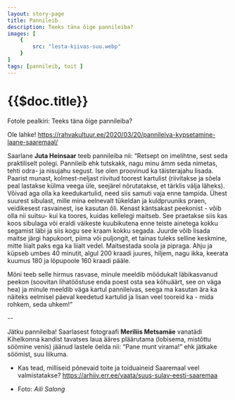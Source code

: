 ```yaml
---
layout: story-page
title: Pannileib
description: Teeks täna õige pannileiba?
images: [
    {
        src: "lesta-kiivas-suu.webp"
    }
]
tags: [pannileib, toit ]
---
```



# {{$doc.title}}

Fotole pealkiri: Teeks täna õige pannileiba? 

Ole lahke! https://rahvakultuur.ee/2020/03/20/pannileiva-kypsetamine-laane-saaremaal/

Saarlane **Juta Heinsaar** teeb pannileiba nii: “Retsept on imelihtne, sest seda praktiliselt polegi. Pannileib ehk tutskakk, nagu minu ämm seda nimetas, tehti odra- ja nisujahu segust. Ise olen proovinud ka täisterajahu lisada. Paarist munast, kolmest-neljast riivitud toorest kartulist (riivitakse ja sõela peal lastakse külma veega üle, seejärel nõrutatakse, et tärklis välja läheks). Võivad aga olla ka keedukartulid, need siis samuti vaja enne tampida. Ühest suurest sibulast, mille mina eelnevalt tükeldan ja kuldpruuniks praen, veidikesest rasvainest, ise kasutan õli. Kenast käntsakast peekonist - võib olla nii suitsu- kui ka toores, kuidas kellelegi maitseb. See praetakse siis kas koos sibulaga või eraldi väikeste kuubikutena enne teiste ainetega kokku segamist läbi ja siis kogu see kraam kokku segada. Juurde võib lisada maitse järgi hapukoort, piima või puljongit, et tainas tuleks selline keskmine, mitte liialt paks ega ka liialt vedel. Maitsestada soola ja pipraga. Ahju ja küpseb umbes 40 minutit, algul 200 kraadi juures, hiljem, nagu ikka, keerata kuumus 180 ja lõpupoole 160 kraadi pääle.

Mõni teeb selle hirmus rasvase, minule meeldib möödukalt läbikasvanud peekon (soovitan lihatööstuse enda poest osta sea kõhuäärt, see on väga hea) ja minule meeldib väga kartul pannileivas, seega ma kasutan ära ka näiteks eelmisel päeval keedetud kartulid ja lisan veel tooreid ka - mida rohkem, seda uhkem!”

-- 

Jätku pannileiba! Saarlasest fotograafi **Meriliis Metsamäe** vanatädi Kihelkonna kandist tavatses laua ääres pläärutama (lobisema, mistõttu söömine venis) jäänud lastele öelda nii: “Pane munt virama!” ehk jätkake söömist, suu liikuma.


<!-- <story-author :author="author" :origin="origin"></story-author> -->
<!-- <story-dictionary :terms="dictionary"></story-dictionary> -->

<details-wrapper summary="Mõtlemiseks ja arutlemiseks">

- Kas tead, milliseid põnevaid toite ja toiduaineid Saaremaal veel valmistatakse? https://arhiiv.err.ee/vaata/suus-sulav-eesti-saaremaa

</details-wrapper>


<details-wrapper summary="Allikad" class="text-sm" icon="icon-park-outline:document-folder">

- Foto: *Aili Salong*

</details-wrapper>

